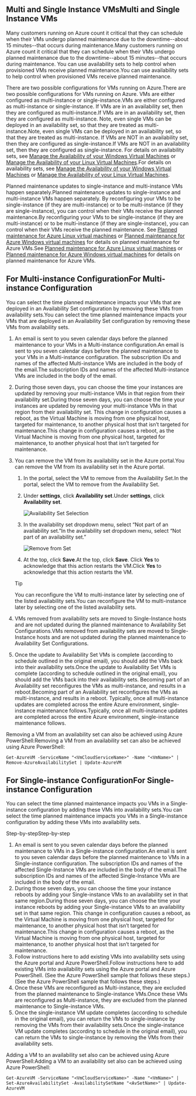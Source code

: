 

## <a name="multi-and-single-instance-vms"></a><span data-ttu-id="8ab25-101">Multi and Single Instance VMs</span><span class="sxs-lookup"><span data-stu-id="8ab25-101">Multi and Single Instance VMs</span></span>
<span data-ttu-id="8ab25-102">Many customers running on Azure count it critical that they can schedule when their VMs undergo planned maintenance due to the downtime--about 15 minutes--that occurs during maintenance.</span><span class="sxs-lookup"><span data-stu-id="8ab25-102">Many customers running on Azure count it critical that they can schedule when their VMs undergo planned maintenance due to the downtime--about 15 minutes--that occurs during maintenance.</span></span> <span data-ttu-id="8ab25-103">You can use availability sets to help control when provisioned VMs receive planned maintenance.</span><span class="sxs-lookup"><span data-stu-id="8ab25-103">You can use availability sets to help control when provisioned VMs receive planned maintenance.</span></span>

<span data-ttu-id="8ab25-104">There are two possible configurations for VMs running on Azure.</span><span class="sxs-lookup"><span data-stu-id="8ab25-104">There are two possible configurations for VMs running on Azure.</span></span> <span data-ttu-id="8ab25-105">VMs are either configured as multi-instance or single-instance.</span><span class="sxs-lookup"><span data-stu-id="8ab25-105">VMs are either configured as multi-instance or single-instance.</span></span> <span data-ttu-id="8ab25-106">If VMs are in an availability set, then they are configured as multi-instance.</span><span class="sxs-lookup"><span data-stu-id="8ab25-106">If VMs are in an availability set, then they are configured as multi-instance.</span></span> <span data-ttu-id="8ab25-107">Note, even single VMs can be deployed in an availability set, so that they are treated as multi-instance.</span><span class="sxs-lookup"><span data-stu-id="8ab25-107">Note, even single VMs can be deployed in an availability set, so that they are treated as multi-instance.</span></span> <span data-ttu-id="8ab25-108">If VMs are NOT in an availability set, then they are configured as single-instance.</span><span class="sxs-lookup"><span data-stu-id="8ab25-108">If VMs are NOT in an availability set, then they are configured as single-instance.</span></span>  <span data-ttu-id="8ab25-109">For details on availability sets, see [Manage the Availability of your Windows Virtual Machines](../articles/virtual-machines/windows/manage-availability.md?toc=%2fazure%2fvirtual-machines%2fwindows%2ftoc.json) or [Manage the Availability of your Linux Virtual Machines](../articles/virtual-machines/linux/manage-availability.md?toc=%2fazure%2fvirtual-machines%2flinux%2ftoc.json).</span><span class="sxs-lookup"><span data-stu-id="8ab25-109">For details on availability sets, see [Manage the Availability of your Windows Virtual Machines](../articles/virtual-machines/windows/manage-availability.md?toc=%2fazure%2fvirtual-machines%2fwindows%2ftoc.json) or [Manage the Availability of your Linux Virtual Machines](../articles/virtual-machines/linux/manage-availability.md?toc=%2fazure%2fvirtual-machines%2flinux%2ftoc.json).</span></span>

<span data-ttu-id="8ab25-110">Planned maintenance updates to single-instance and multi-instance VMs happen separately.</span><span class="sxs-lookup"><span data-stu-id="8ab25-110">Planned maintenance updates to single-instance and multi-instance VMs happen separately.</span></span> <span data-ttu-id="8ab25-111">By reconfiguring your VMs to be single-instance (if they are multi-instance) or to be multi-instance (if they are single-instance), you can control when their VMs receive the planned maintenance.</span><span class="sxs-lookup"><span data-stu-id="8ab25-111">By reconfiguring your VMs to be single-instance (if they are multi-instance) or to be multi-instance (if they are single-instance), you can control when their VMs receive the planned maintenance.</span></span> <span data-ttu-id="8ab25-112">See [Planned maintenance for Azure Linux virtual machines](../articles/virtual-machines/linux/planned-maintenance.md?toc=%2fazure%2fvirtual-machines%2flinux%2ftoc.json) or [Planned maintenance for Azure Windows virtual machines](../articles/virtual-machines/windows/planned-maintenance.md?toc=%2fazure%2fvirtual-machines%2fwindows%2ftoc.json) for details on planned maintenance for Azure VMs.</span><span class="sxs-lookup"><span data-stu-id="8ab25-112">See [Planned maintenance for Azure Linux virtual machines](../articles/virtual-machines/linux/planned-maintenance.md?toc=%2fazure%2fvirtual-machines%2flinux%2ftoc.json) or [Planned maintenance for Azure Windows virtual machines](../articles/virtual-machines/windows/planned-maintenance.md?toc=%2fazure%2fvirtual-machines%2fwindows%2ftoc.json) for details on planned maintenance for Azure VMs.</span></span>

## <a name="for-multi-instance-configuration"></a><span data-ttu-id="8ab25-113">For Multi-instance Configuration</span><span class="sxs-lookup"><span data-stu-id="8ab25-113">For Multi-instance Configuration</span></span>
<span data-ttu-id="8ab25-114">You can select the time planned maintenance impacts your VMs that are deployed in an Availability Set configuration by removing these VMs from availability sets.</span><span class="sxs-lookup"><span data-stu-id="8ab25-114">You can select the time planned maintenance impacts your VMs that are deployed in an Availability Set configuration by removing these VMs from availability sets.</span></span>

1. <span data-ttu-id="8ab25-115">An email is sent to you seven calendar days before the planned maintenance to your VMs in a Multi-instance configuration.</span><span class="sxs-lookup"><span data-stu-id="8ab25-115">An email is sent to you seven calendar days before the planned maintenance to your VMs in a Multi-instance configuration.</span></span> <span data-ttu-id="8ab25-116">The subscription IDs and names of the affected Multi-instance VMs are included in the body of the email.</span><span class="sxs-lookup"><span data-stu-id="8ab25-116">The subscription IDs and names of the affected Multi-instance VMs are included in the body of the email.</span></span>
2. <span data-ttu-id="8ab25-117">During those seven days, you can choose the time your instances are updated by removing your multi-instance VMs in that region from their availability set.</span><span class="sxs-lookup"><span data-stu-id="8ab25-117">During those seven days, you can choose the time your instances are updated by removing your multi-instance VMs in that region from their availability set.</span></span> <span data-ttu-id="8ab25-118">This change in configuration causes a reboot, as the Virtual Machine is moving from one physical host, targeted for maintenance, to another physical host that isn’t targeted for maintenance.</span><span class="sxs-lookup"><span data-stu-id="8ab25-118">This change in configuration causes a reboot, as the Virtual Machine is moving from one physical host, targeted for maintenance, to another physical host that isn’t targeted for maintenance.</span></span>
3. <span data-ttu-id="8ab25-119">You can remove the VM from its availability set in the Azure portal.</span><span class="sxs-lookup"><span data-stu-id="8ab25-119">You can remove the VM from its availability set in the Azure portal.</span></span>

   1. <span data-ttu-id="8ab25-120">In the portal, select the VM to remove from the Availability Set.</span><span class="sxs-lookup"><span data-stu-id="8ab25-120">In the portal, select the VM to remove from the Availability Set.</span></span>  

   2. <span data-ttu-id="8ab25-121">Under **settings**, click **Availability set**.</span><span class="sxs-lookup"><span data-stu-id="8ab25-121">Under **settings**, click **Availability set**.</span></span>

      ![Availability Set Selection](https://docstestmedia1.blob.core.windows.net/azure-media/includes/media/virtual-machines-planned-maintenance-schedule/availabilitysetselection.png)

   3. <span data-ttu-id="8ab25-123">In the availability set dropdown menu, select “Not part of an availability set.”</span><span class="sxs-lookup"><span data-stu-id="8ab25-123">In the availability set dropdown menu, select “Not part of an availability set.”</span></span>

      ![Remove from Set](https://docstestmedia1.blob.core.windows.net/azure-media/includes/media/virtual-machines-planned-maintenance-schedule/availabilitysetwarning.png)

   4. <span data-ttu-id="8ab25-125">At the top, click **Save**.</span><span class="sxs-lookup"><span data-stu-id="8ab25-125">At the top, click **Save**.</span></span> <span data-ttu-id="8ab25-126">Click **Yes** to acknowledge that this action restarts the VM.</span><span class="sxs-lookup"><span data-stu-id="8ab25-126">Click **Yes** to acknowledge that this action restarts the VM.</span></span>

   >[!TIP]
   ><span data-ttu-id="8ab25-127">You can reconfigure the VM to multi-instance later by selecting one of the listed availability sets.</span><span class="sxs-lookup"><span data-stu-id="8ab25-127">You can reconfigure the VM to multi-instance later by selecting one of the listed availability sets.</span></span>

4. <span data-ttu-id="8ab25-128">VMs removed from availability sets are moved to Single-Instance hosts and are not updated during the planned maintenance to Availability Set Configurations.</span><span class="sxs-lookup"><span data-stu-id="8ab25-128">VMs removed from availability sets are moved to Single-Instance hosts and are not updated during the planned maintenance to Availability Set Configurations.</span></span>
5. <span data-ttu-id="8ab25-129">Once the update to Availability Set VMs is complete (according to schedule outlined in the original email), you should add the VMs back into their availability sets.</span><span class="sxs-lookup"><span data-stu-id="8ab25-129">Once the update to Availability Set VMs is complete (according to schedule outlined in the original email), you should add the VMs back into their availability sets.</span></span> <span data-ttu-id="8ab25-130">Becoming part of an Availability set reconfigures the VMs as multi-instance, and results in a reboot.</span><span class="sxs-lookup"><span data-stu-id="8ab25-130">Becoming part of an Availability set reconfigures the VMs as multi-instance, and results in a reboot.</span></span> <span data-ttu-id="8ab25-131">Typically, once all multi-instance updates are completed across the entire Azure environment, single-instance maintenance follows.</span><span class="sxs-lookup"><span data-stu-id="8ab25-131">Typically, once all multi-instance updates are completed across the entire Azure environment, single-instance maintenance follows.</span></span>

<span data-ttu-id="8ab25-132">Removing a VM from an availability set can also be achieved using Azure PowerShell:</span><span class="sxs-lookup"><span data-stu-id="8ab25-132">Removing a VM from an availability set can also be achieved using Azure PowerShell:</span></span>

```
Get-AzureVM -ServiceName "<VmCloudServiceName>" -Name "<VmName>" | Remove-AzureAvailabilitySet | Update-AzureVM
```

## <a name="for-single-instance-configuration"></a><span data-ttu-id="8ab25-133">For Single-instance Configuration</span><span class="sxs-lookup"><span data-stu-id="8ab25-133">For Single-instance Configuration</span></span>
<span data-ttu-id="8ab25-134">You can select the time planned maintenance impacts you VMs in a Single-instance configuration by adding these VMs into availability sets.</span><span class="sxs-lookup"><span data-stu-id="8ab25-134">You can select the time planned maintenance impacts you VMs in a Single-instance configuration by adding these VMs into availability sets.</span></span>

<span data-ttu-id="8ab25-135">Step-by-step</span><span class="sxs-lookup"><span data-stu-id="8ab25-135">Step-by-step</span></span>

1. <span data-ttu-id="8ab25-136">An email is sent to you seven calendar days before the planned maintenance to VMs in a Single-instance configuration.</span><span class="sxs-lookup"><span data-stu-id="8ab25-136">An email is sent to you seven calendar days before the planned maintenance to VMs in a Single-instance configuration.</span></span> <span data-ttu-id="8ab25-137">The subscription IDs and names of the affected Single-Instance VMs are included in the body of the email.</span><span class="sxs-lookup"><span data-stu-id="8ab25-137">The subscription IDs and names of the affected Single-Instance VMs are included in the body of the email.</span></span>
2. <span data-ttu-id="8ab25-138">During those seven days, you can choose the time your instance reboots by adding your Single-instance VMs to an availability set in that same region.</span><span class="sxs-lookup"><span data-stu-id="8ab25-138">During those seven days, you can choose the time your instance reboots by adding your Single-instance VMs to an availability set in that same region.</span></span> <span data-ttu-id="8ab25-139">This change in configuration causes a reboot, as the Virtual Machine is moving from one physical host, targeted for maintenance, to another physical host that isn’t targeted for maintenance.</span><span class="sxs-lookup"><span data-stu-id="8ab25-139">This change in configuration causes a reboot, as the Virtual Machine is moving from one physical host, targeted for maintenance, to another physical host that isn’t targeted for maintenance.</span></span>
3. <span data-ttu-id="8ab25-140">Follow instructions here to add existing VMs into availability sets using the Azure portal and Azure PowerShell.</span><span class="sxs-lookup"><span data-stu-id="8ab25-140">Follow instructions here to add existing VMs into availability sets using the Azure portal and Azure PowerShell.</span></span> <span data-ttu-id="8ab25-141">(See the Azure PowerShell sample that follows these steps.)</span><span class="sxs-lookup"><span data-stu-id="8ab25-141">(See the Azure PowerShell sample that follows these steps.)</span></span>
4. <span data-ttu-id="8ab25-142">Once these VMs are reconfigured as Multi-instance, they are excluded from the planned maintenance to Single-instance VMs.</span><span class="sxs-lookup"><span data-stu-id="8ab25-142">Once these VMs are reconfigured as Multi-instance, they are excluded from the planned maintenance to Single-instance VMs.</span></span>
5. <span data-ttu-id="8ab25-143">Once the single-instance VM update completes (according to schedule in the original email), you can return the VMs to single-instance by removing the VMs from their availability sets.</span><span class="sxs-lookup"><span data-stu-id="8ab25-143">Once the single-instance VM update completes (according to schedule in the original email), you can return the VMs to single-instance by removing the VMs from their availability sets.</span></span>

<span data-ttu-id="8ab25-144">Adding a VM to an availability set also can be achieved using Azure PowerShell:</span><span class="sxs-lookup"><span data-stu-id="8ab25-144">Adding a VM to an availability set also can be achieved using Azure PowerShell:</span></span>

    Get-AzureVM -ServiceName "<VmCloudServiceName>" -Name "<VmName>" | Set-AzureAvailabilitySet -AvailabilitySetName "<AvSetName>" | Update-AzureVM

<!--Anchors-->



<!--Link references-->
[Virtual Machines Manage Availability]: virtual-machines-windows-tutorial.md
[Understand planned versus unplanned maintenance]: virtual-machines-manage-availability.md#Understand-planned-versus-unplanned-maintenance/


